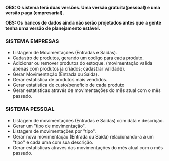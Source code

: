 **OBS: O sistema terá duas versões. Uma versão gratuita(pessoal) e uma versão paga (empresarial).**

**OBS: Os bancos de dados ainda não serão projetados antes que a gente tenha uma versão de planejamento estável.**

### SISTEMA EMPRESAS ###
 - Listagem de Movimentações (Entradas e Saidas).
 - Cadastro de produtos, gerando um codigo para cada produto.
 - Adicionar ou remover produtos do estoque. (movimentação valida apenas com produtos ja criados; cadastrar validade).
 - Gerar Movimentação (Entrada ou Saida).
 - Gerar estatistica de produtos mais vendidos.
 - Gerar estatistica de custo/beneficio de cada produto
 - Gerar estatisticas através de movimentações do mês atual com o mês passado.

### SISTEMA PESSOAL ###
 - Listagem de movimentações (Entradas e Saidas) com data e descrição.
 - Gerar um "tipo de movimentação".
 - Listagem de movimentações por "tipo".
 - Gerar nova movimentação (Entrada ou Saida) relacionando-a à um "tipo" e cada uma com sua descrição.
 - Gerar estatisticas através das movimentações do mês atual com o mês passado.
